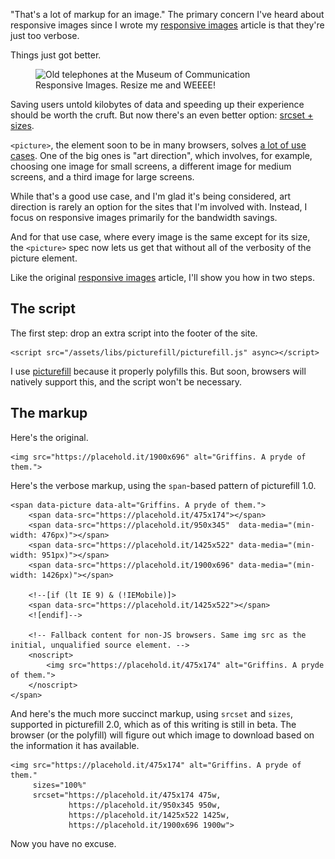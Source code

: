 "That's a lot of markup for an image." The primary concern I've heard about
responsive images since I wrote my [responsive images][self] article is that
they're just too verbose.

Things just got better.

<figure>
    <img src="images/communication/phones.jpg"
         alt="Old telephones at the Museum of Communication"
         itemprop="image"
         sizes="(min-width: 43.5em) 43.5em, 100%"
	 srcset="https://placehold.it/348x174/ccc/4488ff 348w,
        	 https://placehold.it/436x218/ccc/4488ff 436w,
        	 https://placehold.it/522x261/ccc/4488ff 522w,
        	 https://placehold.it/610x305/ccc/4488ff 610w,
        	 https://placehold.it/696x348/ccc/4488ff 696w,
        	 https://placehold.it/870x435/ccc/4488ff 870w,
        	 https://placehold.it/1044x522/ccc/4488ff 1044w,
        	 https://placehold.it/1218x609/ccc/4488ff 1218w,
        	 https://placehold.it/1392x696/ccc/4488ff 1392w,
        	 https://placehold.it/1566x783/ccc/4488ff 1566w">
    <figcaption>Responsive Images. Resize me and WEEEE!</figcaption>
</figure>
<script src="/assets/libs/picturefill-2.0.0-alpha.js" async></script>

Saving users untold kilobytes of data and speeding up their experience should
be worth the cruft. But now there's an even better option: [srcset +
sizes][srcsetandsizes].

`<picture>`, the element soon to be in many browsers, solves [a lot of use
cases][usecases]. One of the big ones is "art direction", which involves, for
example, choosing one image for small screens, a different image for medium
screens, and a third image for large screens.

While that's a good use case, and I'm glad it's being considered, art
direction is rarely an option for the sites that I'm involved with. Instead, I
focus on responsive images primarily for the bandwidth savings.

And for that use case, where every image is the same except for its size, the
`<picture>` spec now lets us get that without all of the verbosity of the
picture element.

Like the original [responsive images][self] article, I'll show you how in two
steps.

## The script

The first step: drop an extra script into the footer of the site.

```
<script src="/assets/libs/picturefill/picturefill.js" async></script>
```

I use [picturefill][picturefill] because it properly polyfills this. But soon,
browsers will natively support this, and the script won't be necessary.

## The markup

Here's the original.

```
<img src="https://placehold.it/1900x696" alt="Griffins. A pryde of them.">
```

Here's the verbose markup, using the `span`-based pattern of picturefill 1.0.

```
<span data-picture data-alt="Griffins. A pryde of them.">
    <span data-src="https://placehold.it/475x174"></span>
    <span data-src="https://placehold.it/950x345"  data-media="(min-width: 476px)"></span>
    <span data-src="https://placehold.it/1425x522" data-media="(min-width: 951px)"></span>
    <span data-src="https://placehold.it/1900x696" data-media="(min-width: 1426px)"></span>

    <!--[if (lt IE 9) & (!IEMobile)]>
    <span data-src="https://placehold.it/1425x522"></span>
    <![endif]-->

    <!-- Fallback content for non-JS browsers. Same img src as the initial, unqualified source element. -->
    <noscript>
        <img src="https://placehold.it/475x174" alt="Griffins. A pryde of them.">
    </noscript>
</span>
```

And here's the much more succinct markup, using `srcset` and `sizes`,
supported in picturefill 2.0, which as of this writing is still in beta. The
browser (or the polyfill) will figure out which image to download based on the
information it has available.

```
<img src="https://placehold.it/475x174" alt="Griffins. A pryde of them."
     sizes="100%"
     srcset="https://placehold.it/475x174 475w,
             https://placehold.it/950x345 950w,
             https://placehold.it/1425x522 1425w,
             https://placehold.it/1900x696 1900w">
```

Now you have no excuse.

[self]: /responsive-images-using-picturefill
[srcsetandsizes]: http://ericportis.com/posts/2014/srcset-sizes/
[usecases]: http://usecases.responsiveimages.org/
[picturefill]: https://github.com/scottjehl/picturefill
